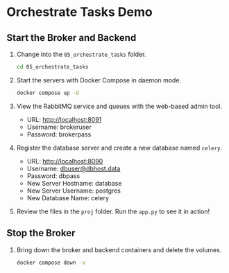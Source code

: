 # Orchestrate Tasks Demo

## Start the Broker and Backend

1. Change into the `05_orchestrate_tasks` folder.

    ```bash
    cd 05_orchestrate_tasks
    ```

1. Start the servers with Docker Compose in daemon mode.

    ```bash
    docker compose up -d
    ```

1. View the RabbitMQ service and queues with the web-based admin tool.

    - URL: [http://localhost:8091](http://localhost:8091)
    - Username: brokeruser
    - Password: brokerpass

1. Register the database server and create a new database named `celery`.

    - URL: [http://localhost:8090](http://localhost:8090)
    - Username: dbuser@dbhost.data
    - Password: dbpass
    - New Server Hostname: database
    - New Server Username: postgres
    - New Database Name: celery

1. Review the files in the `proj` folder. Run the `app.py` to see it in action!

## Stop the Broker

1. Bring down the broker and backend containers and delete the volumes.

    ```bash
    docker compose down -v
    ```
